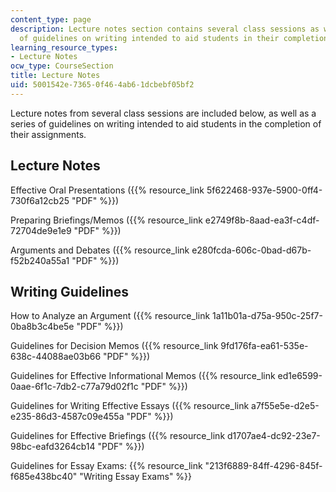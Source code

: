 ```yaml
---
content_type: page
description: Lecture notes section contains several class sessions as well as a series
  of guidelines on writing intended to aid students in their completion of their assignments.
learning_resource_types:
- Lecture Notes
ocw_type: CourseSection
title: Lecture Notes
uid: 5001542e-7365-0f46-4ab6-1dcbebf05bf2
---
```


Lecture notes from several class sessions are included below, as well as a series of guidelines on writing intended to aid students in the completion of their assignments.

Lecture Notes
-------------

Effective Oral Presentations ({{% resource_link 5f622468-937e-5900-0ff4-730f6a12cb25 "PDF" %}})

Preparing Briefings/Memos ({{% resource_link e2749f8b-8aad-ea3f-c4df-72704de9e1e9 "PDF" %}})

Arguments and Debates ({{% resource_link e280fcda-606c-0bad-d67b-f52b240a55a1 "PDF" %}})

Writing Guidelines
------------------

How to Analyze an Argument ({{% resource_link 1a11b01a-d75a-950c-25f7-0ba8b3c4be5e "PDF" %}})

Guidelines for Decision Memos ({{% resource_link 9fd176fa-ea61-535e-638c-44088ae03b66 "PDF" %}})

Guidelines for Effective Informational Memos ({{% resource_link ed1e6599-0aae-6f1c-7db2-c77a79d02f1c "PDF" %}})

Guidelines for Writing Effective Essays ({{% resource_link a7f55e5e-d2e5-e235-86d3-4587c09e455a "PDF" %}})

Guidelines for Effective Briefings ({{% resource_link d1707ae4-dc92-23e7-98bc-eafd3264cb14 "PDF" %}})

Guidelines for Essay Exams: {{% resource_link "213f6889-84ff-4296-845f-f685e438bc40" "Writing Essay Exams" %}}